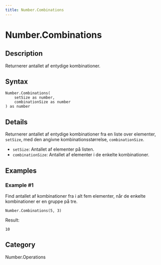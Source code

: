 ```yaml
---
title: Number.Combinations
---
```


# Number.Combinations


## Description

Returnerer antallet af entydige kombinationer.


## Syntax

```powerquery
Number.Combinations(
    setSize as number,
    combinationSize as number
) as number
```


## Details

Returnerer antallet af entydige kombinationer fra en liste over elementer, <code>setSize</code>, med den angivne kombinationsstørrelse, <code>combinationSize</code>.<ul>    <li><code>setSize</code>: Antallet af elementer på listen.</li>    <li><code>combinationSize</code>: Antallet af elementer i de enkelte kombinationer.</li></ul>


## Examples

### Example #1 
Find antallet af kombinationer fra i alt fem elementer, når de enkelte kombinationer er en gruppe på tre.
```powerquery
Number.Combinations(5, 3)
```

Result: 
```powerquery
10
```




## Category
Number.Operations
